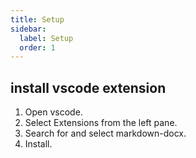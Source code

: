 ```yaml
---
title: Setup
sidebar:
  label: Setup
  order: 1
---
```


## install vscode extension


1. Open vscode.
1. Select Extensions from the left pane.
1. Search for and select markdown-docx.
1. Install.

